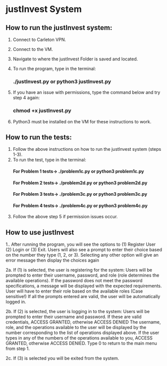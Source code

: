 # justInvest System

## How to run the justInvest system:

1. Connect to Carleton VPN.
2. Connect to the VM.
3. Navigate to where the justInvest Folder is saved and located.
4. To run the program, type in the terminal:
   ### ./justInvest.py or python3 justInvest.py 
   
5. If you have an issue with permissions, type the command below and try step 4 again:
   ### chmod +x justInvest.py 
6. Python3 must be installed on the VM for these instructions to work.

## How to run the tests:
1. Follow the above instructions on how to run the justInvest system (steps 1-3).
2. To run the test, type in the terminal:
    #### For Problem 1 tests-> ./problem1c.py or python3 problem1c.py
    #### For Problem 2 tests-> ./problem2d.py or python3 problem2d.py
    #### For Problem 3 tests-> ./problem3c.py or python3 problem3c.py
    #### For Problem 4 tests-> ./problem4c.py or python3 problem4c.py
3. Follow the above step 5 if permission issues occur.

   
## How to use justInvest
1.. After running the program, you will see the options to (1) Register User (2) Login or (3) Exit. Users will also see a prompt to enter their choice based on the number they type (1, 2, or 3). Selecting any other option will give an error message then display the choices again

2a. If (1) is selected, the user is registering for the system:
    Users will be prompted to enter their username, password, and role (role determines the available operations).
    If the password does not meet the password specifications, a message will be displayed with the expected requirements.
    User will have to enter their role based on the available roles (Case sensitive!)
    If all the prompts entered are valid, the user will be automatically logged in.

2b. If (2) is selected, the user is logging in to the system:
    Users will be prompted to enter their username and password. If these are valid credentials, ACCESS GRANTED, otherwise ACCESS DENIED
    The username, role, and the operations available to the user will be displayed by the number corresponding to the list of operations displayed above.
    If the user types in any of the numbers of the operations available to you, ACCESS GRANTED, otherwise ACCESS DENIED.
    Type 0 to return to the main menu from step 1.

2c. If (3) is selected you will be exited from the system.

